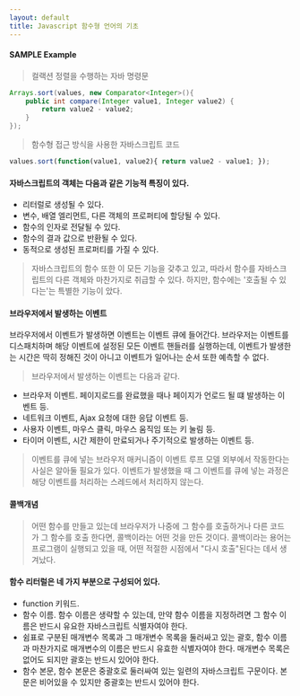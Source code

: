 ```yaml
---
layout: default
title: Javascript 함수형 언어의 기초
---
```

#### SAMPLE Example

>  컬랙션 정렬을 수행하는 자바 명령문

```java
Arrays.sort(values, new Comparator<Integer>(){
    public int compare(Integer value1, Integer value2) {
        return value2 - value2;
    }
});
```

> 함수형 접근 방식을 사용한 자바스크립트 코드

```js
values.sort(function(value1, value2){ return value2 - value1; });
```

#### 자바스크립트의 객체는 다음과 같은 기능적 특징이 있다.
- 리터럴로 생성될 수 있다.
- 변수, 배열 엘리먼트, 다른 객체의 프로퍼티에 할당될 수 있다.
- 함수의 인자로 전달될 수 있다.
- 함수의 결과 값으로 반환될 수 있다.
- 동적으로 생성된 프로퍼티를 가질 수 있다.
> 자바스크립트의 함수 또한 이 모든 기능을 갖추고 있고, 
> 따라서 함수를 자바스크립트의 다른 객체와 마찬가지로 취급할 수 있다.
> 하지만, 함수에는 '호출될 수 있다는'는 특별한 기능이 았다.

#### 브라우저에서 발생하는 이벤트
브라우저에서 이벤트가 발생하면 이벤트는 이벤트 큐에 들어간다. 브라우저는 이벤트를 디스패치하며 해당 이벤트에 설정된 모든 이벤트 핸들러를 실행하는데, 이벤트가 발생한는 시간은 딱히 정해진 것이 아니고 이벤트가 일어나는 순서 또한 예측할 수 없다.

>브라우저에서 발생하는 이벤트는 다음과 같다.
- 브라우저 이벤트. 페이지로드를 완료했을 때나 페이지가 언로드 될 떄 발생하는 이벤트 등.
- 네트워크 이벤트, Ajax 요청에 대한 응답 이벤트 등.
- 사용자 이벤트, 마우스 클릭, 마우스 움직임 또는 키 눌림 등.
- 타이머 이벤트, 시간 제한이 만료되거나 주기적으로 발생하는 이벤트 등.

>이벤트를 큐에 넣는 브라우저 매커니즘이 이벤트 루프 모델 외부에서 작동한다는
>사실은 알아둘 필요가 있다. 이벤트가 발생했을 때 그 이벤트를 큐에 넣는 과정은
>해당 이벤트를 처리하는 스레드에서 처리하지 않는다.

#### 콜백개념
>어떤 함수를 만들고 있는데 브라우저가 나중에 그 함수를 호출하거나 
>다른 코드가 그 함수를 호출 한다면, 콜백이라는 어떤 것을 만든 것이다. 
>콜백이라는 용어는 프로그램이 실행되고 있을 때, 어떤 적절한 시점에서 
>"다시 호출"된다는 데서 생겨났다.

#### 함수 리터럴은 네 가지 부분으로 구성되어 있다. 
- function 키워드.
- 함수 이름. 함수 이름은 생략할 수 있는데, 만약 함수 이름을 지정하려면 그 함수 이름은 반드시 유요한 자바스크립트 식별자여야 한다.
- 쉼표로 구분된 매개변수 목록과 그 매개변수 목록을 둘러싸고 있는 괄호, 함수 이름과 마찬가지로 매개변수의 이름은 반드시 유효한 식별자여야 한다. 매개변수 목록은 없어도 되지만 괄호는 반드시 있어야 한다.
- 함수 본문, 함수 본문은 중괄호로 둘러싸여 있는 일련의 자바스크립트 구문이다. 본문은 비어있을 수 있지만 중괄호는 반드시 있어야 한다.

